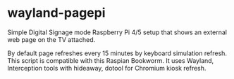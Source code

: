 # wayland-pagepi

Simple Digital Signage mode Raspberry Pi 4/5 setup that shows an external web page on the TV attached.


By default page refreshes every 15 minutes by keyboard simulation refresh. This script is compatible with this Raspian Bookworm. It uses Wayland, Interception tools with hideaway, dotool for Chromium kiosk refresh.

